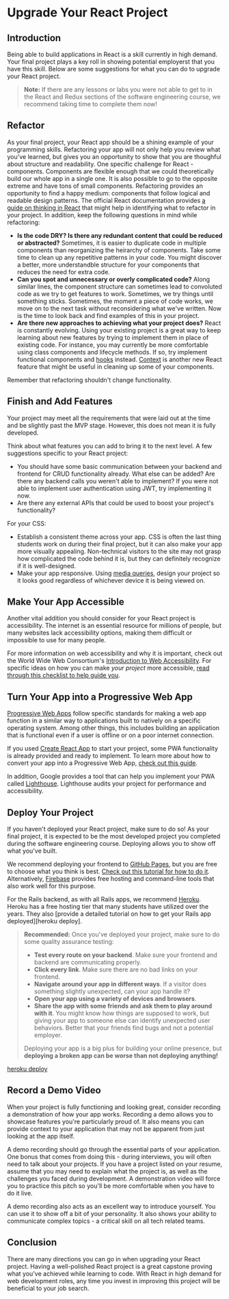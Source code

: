 # Upgrade Your React Project

## Introduction

Being able to build applications in React is a skill currently in high demand.
Your final project plays a key roll in showing potential employerst that you
have this skill. Below are some suggestions for what you can do to upgrade your
React project.

> **Note:** If there are any lessons or labs you were not able to get to in the
> React and Redux sections of the software engineering course, we recommend
> taking time to complete them now!

## Refactor

As your final project, your React app should be a shining example of your
programming skills. Refactoring your app will not only help you review what
you've learned, but gives you an opportunity to show that you are thoughful
about structure and readability. One specific challenge for React - components.
Components are flexible enough that we could theoretically build our whole app
in a single one. It is also possible to go to the opposite extreme and have tons
of small components. Refactoring provides an opportunity to find a happy medium:
components that follow logical and readable design patterns. The official React
documentation provides [a guide on thinking in React][] that might help in
identifying what to refactor in your project. In addition, keep the following
questions in mind while refactoring:

- **Is the code DRY? Is there any redundant content that could be reduced or
  abstracted?** Sometimes, it is easier to duplicate code in multiple components
  than reorganizing the heirarchy of components. Take some time to clean up any
  repetitive patterns in your code. You might discover a better, more
  understandble structure for your components that reduces the need for extra code.
- **Can you spot and unnecessary or overly complicated code?** Along similar
  lines, the component structure can sometimes lead to convoluted code as we try
  to get features to work. Sometimes, we try things until something sticks.
  Sometimes, the moment a piece of code works, we move on to the next task
  without reconsidering what we've written. Now is the time to look back and
  find examples of this in your project.
- **Are there new approaches to achieving what your project does?** React is
  constantly evolving. Using your existing project is a great way to keep
  learning about new features by trying to implement them in place of existing
  code. For instance, you may currently be more comfortable using class
  components and lifecycle methods. If so, try implement functional components
  and [hooks][] instead. [Context][] is another new React feature that might be
  useful in cleaning up some of your components.

[hooks]: https://reactjs.org/docs/hooks-intro.html
[Context]: https://reactjs.org/docs/context.html

[a guide on thinking in React]: https://reactjs.org/docs/thinking-in-react.html

Remember that refactoring shouldn't change functionality.

## Finish and Add Features

Your project may meet all the requirements that were laid out at the time and be
slightly past the MVP stage. However, this does not mean it is fully developed.

Think about what features you can add to bring it to the next level. A few
suggestions specific to your React project:

- You should have some basic communication between your backend and frontend for
  CRUD functionality already. What else can be added? Are there any backend
  calls you weren't able to implement? If you were not able to implement user
  authentication using JWT, try implementing it now.
- Are there any external APIs that could be used to boost your project's
  functionality?

For your CSS:

- Establish a consistent theme across your app. CSS is often the last
  thing students work on during their final project, but it can also make
  your app more visually appealing. Non-technical visitors to the site may not
  grasp how complicated the code behind it is, but they can definitely recognize
  if it is well-designed.
- Make your app responsive. Using [media queries][], design your
  project so it looks good regardless of whichever device it is being viewed on.

[media queries]: https://developer.mozilla.org/en-US/docs/Web/CSS/Media_Queries/Using_media_queries

## Make Your App Accessible

Another vital addition you should consider for your React project is
accessibility. The internet is an essential resource for millions of people, but
many websites lack accessibility options, making them difficult or impossible to
use for many people.

For more information on web accessibility and why it is important, check out the
World Wide Web Consortium's [Introduction to Web Accessibility][access]. For
specific ideas on how you can make _your project_ more accessible,
[read through this checklist to help guide you][checklist].

[access]: https://www.w3.org/WAI/fundamentals/accessibility-intro/
[checklist]: https://dev.to/sylwiavargas/checklist-web-accessibility-3abl

## Turn Your App into a Progressive Web App

[Progressive Web Apps][] follow specific standards for making a web app function
in a similar way to applications built to natively on a specific operating
system. Among other things, this includes building an application that is
functional even if a user is offline or on a poor internet connection.

If you used [Create React App][] to start your project, some PWA functionality
is already provided and ready to implement. To learn more about how to convert
your app into a Progressive Web App, [check out this guide][pwa guide].

In addition, Google provides a tool that can help you implement your PWA called
[Lighthouse][]. Lighthouse audits your project for performance and
accessibility.

[Progressive Web Apps]: https://en.wikipedia.org/wiki/Progressive_web_application
[Create React App]: https://github.com/facebook/create-react-app
[pwa guide]: https://web.dev/progressive-web-apps/
[Lighthouse]: https://developers.google.com/web/tools/lighthouse/

## Deploy Your Project

If you haven't deployed your React project, make sure to do so! As your final
project, it is expected to be the most developed project you completed during
the software engineering course. Deploying allows you to show off what you've
built.

We recommend deploying your frontend to [GitHub Pages][], but you are free to
choose what you think is best.
[Check out this tutorial for how to do it][deploy to gh-pages]. Alternatively,
[Firebase][] provides free hosting and command-line tools that also work well
for this purpose.

For the Rails backend, as with all Rails apps, we recommend
[Heroku](https://www.heroku.com/). Heroku has a free hosting tier that many students
have utilized over the years. They also
[provide a detailed tutorial on how to get your Rails app deployed][heroku deploy].

> **Recommended:** Once you've deployed your project, make sure to do some
> quality assurance testing:
>
> - **Test every route on your backend**. Make sure your frontend and backend
>   are communicating properly.
> - **Click every link**. Make sure there are no bad links on your frontend.
> - **Navigate around your app in different ways**. If a visitor does something
>   slightly unexpected, can your app handle it?
> - **Open your app using a variety of devices and browsers**.
> - **Share the app with some friends and ask them to play around with it**. You
>   might know how things are supposed to work, but giving your app to someone
>   else can identify unexpected user behaviors. Better that your friends find
>   bugs and not a potential employer.
>
> Deploying your app is a big plus for building your online presence, but
> **deploying a broken app can be worse than not deploying anything!**

[GitHub Pages]: https://pages.github.com/
[deploy to gh-pages]: https://github.com/gitname/react-gh-pages
[Firebase]: https://firebase.google.com/
[heroku deploy](https://devcenter.heroku.com/articles/getting-started-with-rails5)

## Record a Demo Video

When your project is fully functioning and looking great, consider recording a
demonstration of how your app works. Recording a demo allows you to showcase
features you're particularly proud of. It also means you can provide context to
your application that may not be apparent from just looking at the app itself.

A demo recording should go through the essential parts of your application. One
bonus that comes from doing this - during interviews, you will often need to
talk about your projects. If you have a project listed on your resume, assume
that you may need to explain what the project is, as well as the challenges you
faced during development. A demonstration video will force you to practice this
pitch so you'll be more comfortable when you have to do it live.

A demo recording also acts as an excellent way to introduce yourself. You can
use it to show off a bit of your personality. It also shows your ability to
communicate complex topics - a critical skill on all tech related teams.

## Conclusion

There are many directions you can go in when upgrading your React project.
Having a well-polished React project is a great capstone proving what you've
achieved while learning to code. With React in high demand for web development
roles, any time you invest in improving this project will be beneficial to your
job search.